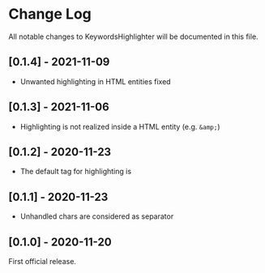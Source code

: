 # Change Log
All notable changes to KeywordsHighlighter will be documented in this file.

## [0.1.4] - 2021-11-09

- Unwanted highlighting in HTML entities fixed

## [0.1.3] - 2021-11-06

- Highlighting is not realized inside a HTML entity (e.g. `&amp;`)

## [0.1.2] - 2020-11-23

- The default tag for highlighting is <mark></mark>

## [0.1.1] - 2020-11-23

- Unhandled chars are considered as separator

## [0.1.0] - 2020-11-20

First official release.
